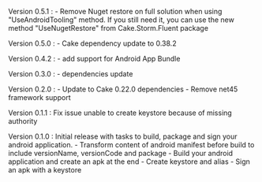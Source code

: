 Version 0.5.1 : 
    - Remove Nuget restore on full solution when using "UseAndroidTooling" method. If you still need it, you can use the new method "UseNugetRestore" from Cake.Storm.Fluent package

Version 0.5.0 : 
    - Cake dependency update to 0.38.2

Version 0.4.2 : 
    - add support for Android App Bundle

Version 0.3.0 : 
    - dependencies update

Version 0.2.0 : 
    - Update to Cake 0.22.0 dependencies
    - Remove net45 framework support

Version 0.1.1 : Fix issue unable to create keystore because of missing authority

Version 0.1.0 : Initial release with tasks to build, package and sign your android application.
    - Transform content of android manifest before build to include versionName, versionCode and package
    - Build your android application and create an apk at the end
    - Create keystore and alias
    - Sign an apk with a keystore